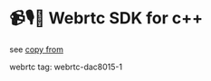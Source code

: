 # 📹🎙️🦀 Webrtc SDK for c++

see [copy from](https://github.com/livekit/rust-sdks)

webrtc tag: webrtc-dac8015-1
